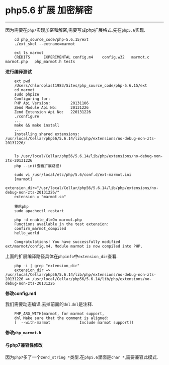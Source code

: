 # php5.6 扩展 加密解密

---

因为需要在`php7`实现加密和解密,需要写成php扩展格式.先在`php5.6`实现.

		cd php_source_code/php-5.6.15/ext
		./ext_skel --extname=marmot
		
		ext ls marmot
		CREDITS      EXPERIMENTAL config.m4    config.w32   marmot.c     marmot.php   php_marmot.h tests


**进行编译测试**

		ext pwd
		/Users/chloroplast1983/Sites/php_source_code/php-5.6.15/ext
		cd marmot
		sudo phpize
		Configuring for:
		PHP Api Version:         20131106
		Zend Module Api No:      20131226
		Zend Extension Api No:   220131226
		./configure
		...
		make && make install
		...
		Installing shared extensions:     /usr/local/Cellar/php56/5.6.14/lib/php/extensions/no-debug-non-zts-20131226/
		
		
		ls /usr/local/Cellar/php56/5.6.14/lib/php/extensions/no-debug-non-zts-20131226
		php --ini(查看扩展路径)
		
		sudo vi /usr/local/etc/php/5.6/conf.d/ext-marmot.ini
		[marmot]
		extension_dir="/usr/local/Cellar/php56/5.6.14/lib/php/extensions/no-debug-non-zts-20131226/"
		extension = "marmot.so"
		
		重启php
		sudo apachectl restart
		
		php -d enable_dl=On marmot.php
		Functions available in the test extension:
		confirm_marmot_compiled
		hello_world
		
		Congratulations! You have successfully modified ext/marmot/config.m4. Module marmot is now compiled into PHP.
		
		
上面的扩展编译路径具体在`phpinfo`中`extension_dir`查看.

		php -i | grep "extension_dir"
		extension_dir => /usr/local/Cellar/php56/5.6.14/lib/php/extensions/no-debug-non-zts-20131226 => /usr/local/Cellar/php56/5.6.14/lib/php/extensions/no-debug-non-zts-20131226

**修改config.m4**

我们需要动态编译,去掉前面的`dnl`.`dnl`是注释.

		PHP_ARG_WITH(marmot, for marmot support,
		dnl Make sure that the comment is aligned:
		[  --with-marmot             Include marmot support])
		
**修改`php_marmot.h`**


#### 与php7兼容性修改

因为`php7`多了一个`zend_string *`类型.在`php5.6`里面是`char *`,需要兼容此模式.


##

